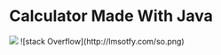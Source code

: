 <h1>Calculator Made With Java</h1>
<img src="file:///C:/Users/ahmad/Pictures/Capture.PNG">
![stack Overflow](http://lmsotfy.com/so.png)
